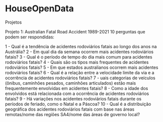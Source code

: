# HouseOpenData
 Projetos 

Projeto 1: Australian Fatal Road Accident 1989-2021 10 perguntas que podem ser respondidas:

1 - Qual é a tendência de acidentes rodoviários fatais ao longo dos anos na Austrália?
2 - Em qual dia da semana ocorrem mais acidentes rodoviários fatais?
3 - Qual é o período de tempo do dia mais comum para acidentes rodoviários fatais?
4 - Quais são os tipos mais frequentes de acidentes rodoviários fatais?
5 - Em que estados australianos ocorrem mais acidentes rodoviários fatais?
6 - Qual é a relação entre a velocidade limite da via e a ocorrência de acidentes rodoviários fatais?
7 - uais categorias de veículos (ônibus, caminhões pesados, caminhões articulados) estão mais frequentemente envolvidas em acidentes fatais?
8 - Como a idade dos envolvidos está relacionada com a ocorrência de acidentes rodoviários fatais?
9 - Há variações nos acidentes rodoviários fatais durante os períodos de feriado, como o Natal e a Páscoa?
10 - Qual é a distribuição geográfica dos acidentes rodoviários fatais com base nas áreas remotas/nome das regiões SA4/nome das áreas de governo local?
